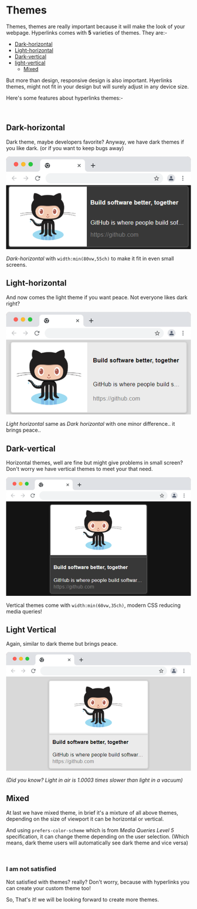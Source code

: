 # Themes

Themes, themes are really important because it will make the look of your webpage.
Hyperlinks comes with **5** varieties of themes. They are:- 

- [Dark-horizontal](#dark-horizontal)
- [Light-horizontal](#light-horizontal)
- [Dark-vertical](#dark-vertical)
- [light-vertical](#light-vertical)
    - [Mixed](#mixed)

But more than design, responsive design is also important. Hyerlinks themes, might not fit in your design but will surely adjust in any device size.

Here's some features about hyperlinks themes:-

<br>

## Dark-horizontal

Dark theme, maybe developers favorite? Anyway, we have dark themes if you like dark. (or if you want to keep bugs away)

![dark-horizontal-image](../assets/dark-horizontal-img.png)



*Dark-horizontal* with  `width:min(80vw,55ch)` to make it fit in even small screens.

## Light-horizontal

And now comes the light theme if you want peace. Not everyone likes dark right?

![light-horizontal-image](../assets/light-horizontal-img.png)

*Light horizontal* same as *Dark horizontal* with one minor difference.. it brings peace..

## Dark-vertical

Horizontal themes, well are fine but might give problems in small screen? Don't worry we have vertical themes to meet your that need.

![dark-vertical-image](../assets/dark-vertical-img.png)

Vertical themes come with `width:min(60vw,35ch)`, modern CSS reducing media queries! 

## Light Vertical

Again, similar to dark theme but brings peace.

![light-vertical-image](../assets/light-vertical-img.png)

*(Did you know? Light in air is 1.0003 times slower than light in a vacuum)*

## Mixed

At last we have mixed theme, in brief it's a mixture of all above themes, depending on the size of viewport it can be horizontal or vertical.

And using `prefers-color-scheme` which is from *Media Queries Level 5* specification, it can change theme depending on the user selection. (Which means, dark theme users will automatically see dark theme and vice versa)

<br>

### I am not satisfied

Not satisfied with themes? really? Don't worry, because with hyperlinks you can create your custom theme too!

So, That's it! we will be looking forward to create more themes.
